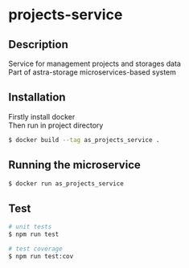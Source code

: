 # projects-service

## Description

Service for management projects and storages data\
Part of astra-storage microservices-based system


## Installation

Firstly install docker\
Then run in project directory

```bash
$ docker build --tag as_projects_service .
```

## Running the microservice

```bash
$ docker run as_projects_service
```

## Test

```bash
# unit tests
$ npm run test

# test coverage
$ npm run test:cov
```

